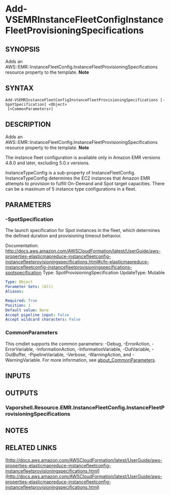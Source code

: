 # Add-VSEMRInstanceFleetConfigInstanceFleetProvisioningSpecifications

## SYNOPSIS
Adds an AWS::EMR::InstanceFleetConfig.InstanceFleetProvisioningSpecifications resource property to the template.
**Note**

## SYNTAX

```
Add-VSEMRInstanceFleetConfigInstanceFleetProvisioningSpecifications [-SpotSpecification] <Object>
 [<CommonParameters>]
```

## DESCRIPTION
Adds an AWS::EMR::InstanceFleetConfig.InstanceFleetProvisioningSpecifications resource property to the template.
**Note**

The instance fleet configuration is available only in Amazon EMR versions 4.8.0 and later, excluding 5.0.x versions.

InstanceTypeConfig is a sub-property of InstanceFleetConfig.
InstanceTypeConfig determines the EC2 instances that Amazon EMR attempts to provision to fulfill On-Demand and Spot target capacities.
There can be a maximum of 5 instance type configurations in a fleet.

## PARAMETERS

### -SpotSpecification
The launch specification for Spot instances in the fleet, which determines the defined duration and provisioning timeout behavior.

Documentation: http://docs.aws.amazon.com/AWSCloudFormation/latest/UserGuide/aws-properties-elasticmapreduce-instancefleetconfig-instancefleetprovisioningspecifications.html#cfn-elasticmapreduce-instancefleetconfig-instancefleetprovisioningspecifications-spotspecification
Type: SpotProvisioningSpecification
UpdateType: Mutable

```yaml
Type: Object
Parameter Sets: (All)
Aliases:

Required: True
Position: 1
Default value: None
Accept pipeline input: False
Accept wildcard characters: False
```

### CommonParameters
This cmdlet supports the common parameters: -Debug, -ErrorAction, -ErrorVariable, -InformationAction, -InformationVariable, -OutVariable, -OutBuffer, -PipelineVariable, -Verbose, -WarningAction, and -WarningVariable. For more information, see [about_CommonParameters](http://go.microsoft.com/fwlink/?LinkID=113216).

## INPUTS

## OUTPUTS

### Vaporshell.Resource.EMR.InstanceFleetConfig.InstanceFleetProvisioningSpecifications
## NOTES

## RELATED LINKS

[http://docs.aws.amazon.com/AWSCloudFormation/latest/UserGuide/aws-properties-elasticmapreduce-instancefleetconfig-instancefleetprovisioningspecifications.html](http://docs.aws.amazon.com/AWSCloudFormation/latest/UserGuide/aws-properties-elasticmapreduce-instancefleetconfig-instancefleetprovisioningspecifications.html)


